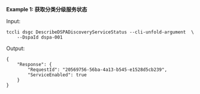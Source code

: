 **Example 1: 获取分类分级服务状态**



Input: 

```
tccli dsgc DescribeDSPADiscoveryServiceStatus --cli-unfold-argument  \
    --DspaId dspa-001
```

Output: 
```
{
    "Response": {
        "RequestId": "20569756-56ba-4a13-b545-e1528d5cb239",
        "ServiceEnabled": true
    }
}
```

